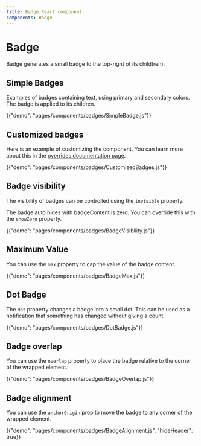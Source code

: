 ```yaml
---
title: Badge React component
components: Badge
---
```


# Badge

<p class="description">Badge generates a small badge to the top-right of its child(ren).</p>

## Simple Badges

Examples of badges containing text, using primary and secondary colors. The badge is applied to its children.

{{"demo": "pages/components/badges/SimpleBadge.js"}}

## Customized badges

Here is an example of customizing the component. You can learn more about this in the [overrides documentation page](/customization/components/).

{{"demo": "pages/components/badges/CustomizedBadges.js"}}

## Badge visibility

The visibility of badges can be controlled using the `invisible` property.

The badge auto hides with badgeContent is zero. You can override this with the `showZero` property.

{{"demo": "pages/components/badges/BadgeVisibility.js"}}

## Maximum Value

You can use the `max` property to cap the value of the badge content.

{{"demo": "pages/components/badges/BadgeMax.js"}}

## Dot Badge

The `dot` property changes a badge into a small dot. This can be used as a notification that something has changed without giving a count.

{{"demo": "pages/components/badges/DotBadge.js"}}

## Badge overlap

You can use the `overlap` property to place the badge relative to the corner of the wrapped element.

{{"demo": "pages/components/badges/BadgeOverlap.js"}}

## Badge alignment

You can use the `anchorOrigin` prop to move the badge to any corner of the wrapped element.

{{"demo": "pages/components/badges/BadgeAlignment.js", "hideHeader": true}}
